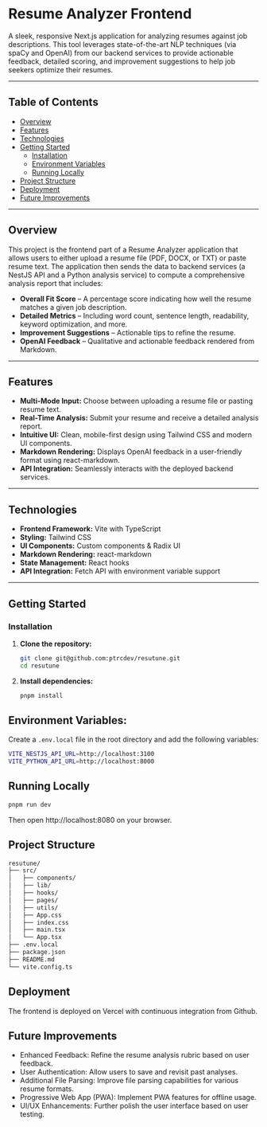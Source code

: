 # Resume Analyzer Frontend

A sleek, responsive Next.js application for analyzing resumes against job descriptions. This tool leverages state-of-the-art NLP techniques (via spaCy and OpenAI) from our backend services to provide actionable feedback, detailed scoring, and improvement suggestions to help job seekers optimize their resumes.

---

## Table of Contents

- [Overview](#overview)
- [Features](#features)
- [Technologies](#technologies)
- [Getting Started](#getting-started)
  - [Installation](#installation)
  - [Environment Variables](#environment-variables)
  - [Running Locally](#running-locally)
- [Project Structure](#project-structure)
- [Deployment](#deployment)
- [Future Improvements](#future-improvements)

---

## Overview

This project is the frontend part of a Resume Analyzer application that allows users to either upload a resume file (PDF, DOCX, or TXT) or paste resume text. The application then sends the data to backend services (a NestJS API and a Python analysis service) to compute a comprehensive analysis report that includes:

- **Overall Fit Score** – A percentage score indicating how well the resume matches a given job description.
- **Detailed Metrics** – Including word count, sentence length, readability, keyword optimization, and more.
- **Improvement Suggestions** – Actionable tips to refine the resume.
- **OpenAI Feedback** – Qualitative and actionable feedback rendered from Markdown.

---

## Features

- **Multi-Mode Input:** Choose between uploading a resume file or pasting resume text.
- **Real-Time Analysis:** Submit your resume and receive a detailed analysis report.
- **Intuitive UI:** Clean, mobile-first design using Tailwind CSS and modern UI components.
- **Markdown Rendering:** Displays OpenAI feedback in a user-friendly format using react-markdown.
- **API Integration:** Seamlessly interacts with the deployed backend services.

---

## Technologies

- **Frontend Framework:** Vite with TypeScript
- **Styling:** Tailwind CSS
- **UI Components:** Custom components & Radix UI
- **Markdown Rendering:** react-markdown
- **State Management:** React hooks
- **API Integration:** Fetch API with environment variable support

---

## Getting Started

### Installation

1. **Clone the repository:**

   ```bash
   git clone git@github.com:ptrcdev/resutune.git
   cd resutune

2. **Install dependencies:**

   ```bash
   pnpm install
   ```

## Environment Variables:

   Create a `.env.local` file in the root directory and add the following variables:

   ```bash
   VITE_NESTJS_API_URL=http://localhost:3100
   VITE_PYTHON_API_URL=http://localhost:8000
   ```

## Running Locally

   ```bash
   pnpm run dev
   ```

   Then open http://localhost:8080 on your browser.

## Project Structure

```bash
resutune/
├── src/
│   ├── components/
│   ├── lib/
│   ├── hooks/
│   ├── pages/
│   ├── utils/
│   ├── App.css
│   ├── index.css
│   ├── main.tsx
│   └── App.tsx
├── .env.local
├── package.json
├── README.md
└── vite.config.ts
```

## Deployment

The frontend is deployed on Vercel with continuous integration from Github.

## Future Improvements

- Enhanced Feedback: Refine the resume analysis rubric based on user feedback.
- User Authentication: Allow users to save and revisit past analyses.
- Additional File Parsing: Improve file parsing capabilities for various resume formats.
- Progressive Web App (PWA): Implement PWA features for offline usage.
- UI/UX Enhancements: Further polish the user interface based on user testing.
